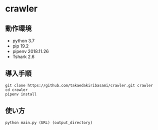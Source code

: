 # crawler

## 動作環境
- python 3.7
- pip 19.2
- pipenv 2018.11.26
- Tshark 2.6

## 導入手順
```
git clone https://github.com/takaedakiribasami/crawler.git crawler
cd crawler
pipenv install
```

## 使い方
```
python main.py (URL) (output_directory)
```